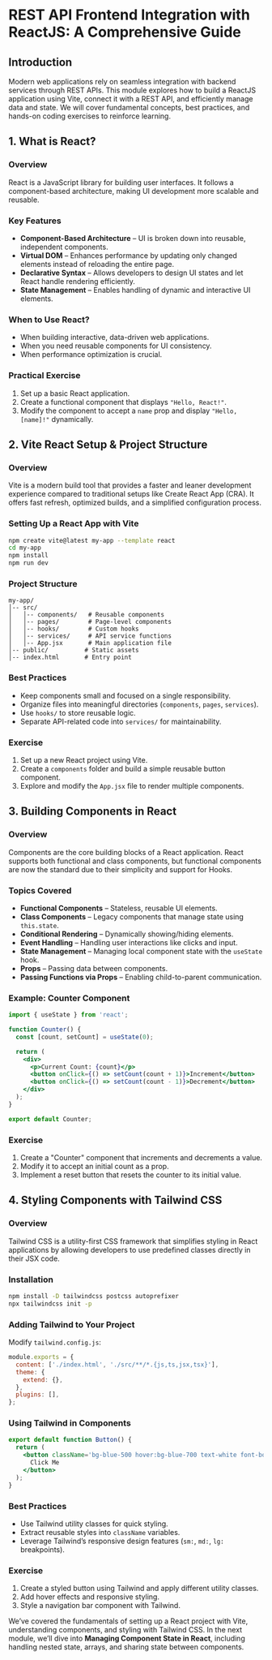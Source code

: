 # REST API Frontend Integration with ReactJS: A Comprehensive Guide

## Introduction

Modern web applications rely on seamless integration with backend services through REST APIs. This module explores how to build a ReactJS application using Vite, connect it with a REST API, and efficiently manage data and state. We will cover fundamental concepts, best practices, and hands-on coding exercises to reinforce learning.

## 1. What is React?

### Overview

React is a JavaScript library for building user interfaces. It follows a component-based architecture, making UI development more scalable and reusable.

### Key Features

- **Component-Based Architecture** – UI is broken down into reusable, independent components.
- **Virtual DOM** – Enhances performance by updating only changed elements instead of reloading the entire page.
- **Declarative Syntax** – Allows developers to design UI states and let React handle rendering efficiently.
- **State Management** – Enables handling of dynamic and interactive UI elements.

### When to Use React?

- When building interactive, data-driven web applications.
- When you need reusable components for UI consistency.
- When performance optimization is crucial.

### Practical Exercise

1. Set up a basic React application.
2. Create a functional component that displays `"Hello, React!"`.
3. Modify the component to accept a `name` prop and display `"Hello, [name]!"` dynamically.

## 2. Vite React Setup & Project Structure

### Overview

Vite is a modern build tool that provides a faster and leaner development experience compared to traditional setups like Create React App (CRA). It offers fast refresh, optimized builds, and a simplified configuration process.

### Setting Up a React App with Vite

```bash
npm create vite@latest my-app --template react
cd my-app
npm install
npm run dev
```

### Project Structure

```
my-app/
│-- src/
│   │-- components/   # Reusable components
│   │-- pages/        # Page-level components
│   │-- hooks/        # Custom hooks
│   │-- services/     # API service functions
│   │-- App.jsx       # Main application file
│-- public/          # Static assets
│-- index.html       # Entry point
```

### Best Practices

- Keep components small and focused on a single responsibility.
- Organize files into meaningful directories (`components`, `pages`, `services`).
- Use `hooks/` to store reusable logic.
- Separate API-related code into `services/` for maintainability.

### Exercise

1. Set up a new React project using Vite.
2. Create a `components` folder and build a simple reusable button component.
3. Explore and modify the `App.jsx` file to render multiple components.

## 3. Building Components in React

### Overview

Components are the core building blocks of a React application. React supports both functional and class components, but functional components are now the standard due to their simplicity and support for Hooks.

### Topics Covered

- **Functional Components** – Stateless, reusable UI elements.
- **Class Components** – Legacy components that manage state using `this.state`.
- **Conditional Rendering** – Dynamically showing/hiding elements.
- **Event Handling** – Handling user interactions like clicks and input.
- **State Management** – Managing local component state with the `useState` hook.
- **Props** – Passing data between components.
- **Passing Functions via Props** – Enabling child-to-parent communication.

### Example: Counter Component

```jsx
import { useState } from 'react';

function Counter() {
  const [count, setCount] = useState(0);

  return (
    <div>
      <p>Current Count: {count}</p>
      <button onClick={() => setCount(count + 1)}>Increment</button>
      <button onClick={() => setCount(count - 1)}>Decrement</button>
    </div>
  );
}

export default Counter;
```

### Exercise

1. Create a "Counter" component that increments and decrements a value.
2. Modify it to accept an initial count as a prop.
3. Implement a reset button that resets the counter to its initial value.

## 4. Styling Components with Tailwind CSS

### Overview

Tailwind CSS is a utility-first CSS framework that simplifies styling in React applications by allowing developers to use predefined classes directly in their JSX code.

### Installation

```bash
npm install -D tailwindcss postcss autoprefixer
npx tailwindcss init -p
```

### Adding Tailwind to Your Project

Modify `tailwind.config.js`:

```javascript
module.exports = {
  content: ['./index.html', './src/**/*.{js,ts,jsx,tsx}'],
  theme: {
    extend: {},
  },
  plugins: [],
};
```

### Using Tailwind in Components

```jsx
export default function Button() {
  return (
    <button className='bg-blue-500 hover:bg-blue-700 text-white font-bold py-2 px-4 rounded'>
      Click Me
    </button>
  );
}
```

### Best Practices

- Use Tailwind utility classes for quick styling.
- Extract reusable styles into `className` variables.
- Leverage Tailwind’s responsive design features (`sm:`, `md:`, `lg:` breakpoints).

### Exercise

1. Create a styled button using Tailwind and apply different utility classes.
2. Add hover effects and responsive styling.
3. Style a navigation bar component with Tailwind.

We’ve covered the fundamentals of setting up a React project with Vite, understanding components, and styling with Tailwind CSS. In the next module, we’ll dive into **Managing Component State in React**, including handling nested state, arrays, and sharing state between components.
